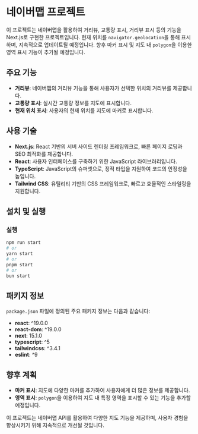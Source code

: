 # 네이버맵 프로젝트

이 프로젝트는 네이버맵을 활용하여 거리뷰, 교통량 표시, 거리뷰 표시 등의 기능을 Next.js로 구현한 프로젝트입니다. 현재 위치를 `navigator.geolocation`을 통해 표시하며, 지속적으로 업데이트될 예정입니다. 향후 마커 표시 및 지도 내 `polygon`을 이용한 영역 표시 기능이 추가될 예정입니다.

## 주요 기능

- **거리뷰**: 네이버맵의 거리뷰 기능을 통해 사용자가 선택한 위치의 거리뷰를 제공합니다.
- **교통량 표시**: 실시간 교통량 정보를 지도에 표시합니다.
- **현재 위치 표시**: 사용자의 현재 위치를 지도에 마커로 표시합니다.

## 사용 기술

- **Next.js**: React 기반의 서버 사이드 렌더링 프레임워크로, 빠른 페이지 로딩과 SEO 최적화를 제공합니다.
- **React**: 사용자 인터페이스를 구축하기 위한 JavaScript 라이브러리입니다.
- **TypeScript**: JavaScript의 슈퍼셋으로, 정적 타입을 지원하여 코드의 안정성을 높입니다.
- **Tailwind CSS**: 유틸리티 기반의 CSS 프레임워크로, 빠르고 효율적인 스타일링을 지원합니다.

## 설치 및 실행

### 실행

```bash
npm run start
# or
yarn start
# or
pnpm start
# or
bun start
```

## 패키지 정보

`package.json` 파일에 정의된 주요 패키지 정보는 다음과 같습니다:

- **react**: ^19.0.0
- **react-dom**: ^19.0.0
- **next**: 15.1.0
- **typescript**: ^5
- **tailwindcss**: ^3.4.1
- **eslint**: ^9

## 향후 계획

- **마커 표시**: 지도에 다양한 마커를 추가하여 사용자에게 더 많은 정보를 제공합니다.
- **영역 표시**: `polygon`을 이용하여 지도 내 특정 영역을 표시할 수 있는 기능을 추가할 예정입니다.

이 프로젝트는 네이버맵 API를 활용하여 다양한 지도 기능을 제공하며, 사용자 경험을 향상시키기 위해 지속적으로 개선될 것입니다.